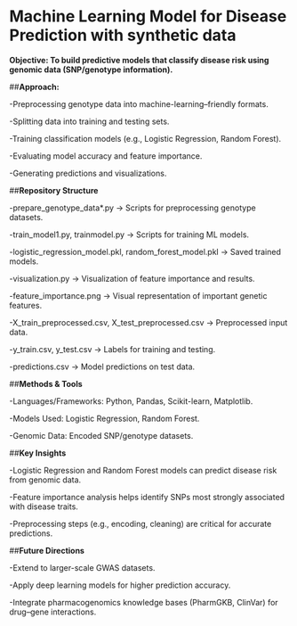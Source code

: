 # Machine Learning Model for Disease Prediction with synthetic data

**Objective: To build predictive models that classify disease risk using genomic data (SNP/genotype information).**

##**Approach:**

-Preprocessing genotype data into machine-learning–friendly formats.

-Splitting data into training and testing sets.

-Training classification models (e.g., Logistic Regression, Random Forest).

-Evaluating model accuracy and feature importance.

-Generating predictions and visualizations.

##**Repository Structure**

-prepare_genotype_data*.py → Scripts for preprocessing genotype datasets.

-train_model1.py, trainmodel.py → Scripts for training ML models.

-logistic_regression_model.pkl, random_forest_model.pkl → Saved trained models.

-visualization.py → Visualization of feature importance and results.

-feature_importance.png → Visual representation of important genetic features.

-X_train_preprocessed.csv, X_test_preprocessed.csv → Preprocessed input data.

-y_train.csv, y_test.csv → Labels for training and testing.

-predictions.csv → Model predictions on test data.

##**Methods & Tools**

-Languages/Frameworks: Python, Pandas, Scikit-learn, Matplotlib.

-Models Used: Logistic Regression, Random Forest.

-Genomic Data: Encoded SNP/genotype datasets.

##**Key Insights**

-Logistic Regression and Random Forest models can predict disease risk from genomic data.

-Feature importance analysis helps identify SNPs most strongly associated with disease traits.

-Preprocessing steps (e.g., encoding, cleaning) are critical for accurate predictions.

##**Future Directions**

-Extend to larger-scale GWAS datasets.

-Apply deep learning models for higher prediction accuracy.

-Integrate pharmacogenomics knowledge bases (PharmGKB, ClinVar) for drug–gene interactions.
